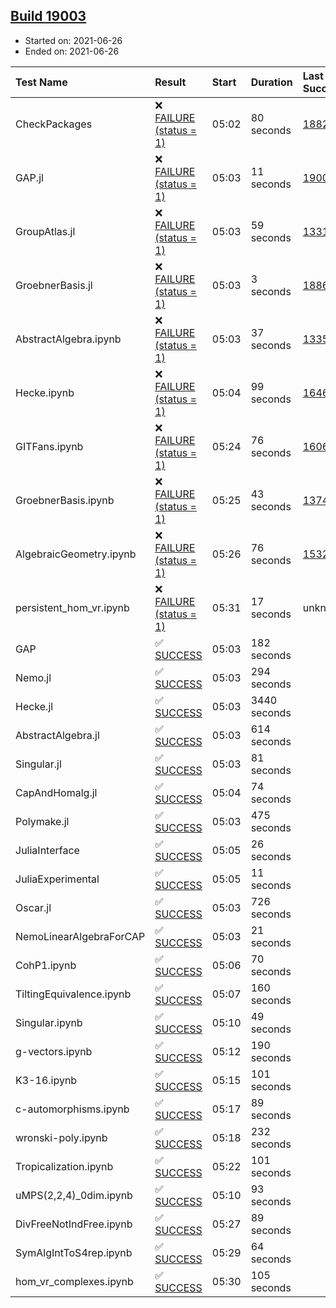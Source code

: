 ## [Build 19003](https://oscarci.mathematik.uni-kl.de/job/oscar/19003/)

* Started on: 2021-06-26
* Ended on: 2021-06-26

| Test Name    | Result | Start | Duration | Last Success | First Failure |
|:-------------|:-------|:------|:---------|:-------------|:--------------|
| CheckPackages | ❌ [FAILURE (status = 1)](https://oscarci.mathematik.uni-kl.de/job/oscar/19003/artifact/logs/build-19003/CheckPackages.log) | 05:02 | 80 seconds | [18822](https://oscarci.mathematik.uni-kl.de/job/oscar/18822/) | [18823](https://oscarci.mathematik.uni-kl.de/job/oscar/18823/) |
| GAP.jl | ❌ [FAILURE (status = 1)](https://oscarci.mathematik.uni-kl.de/job/oscar/19003/artifact/logs/build-19003/GAP.jl.log) | 05:03 | 11 seconds | [19001](https://oscarci.mathematik.uni-kl.de/job/oscar/19001/) | [19002](https://oscarci.mathematik.uni-kl.de/job/oscar/19002/) |
| GroupAtlas.jl | ❌ [FAILURE (status = 1)](https://oscarci.mathematik.uni-kl.de/job/oscar/19003/artifact/logs/build-19003/GroupAtlas.jl.log) | 05:03 | 59 seconds | [13311](https://oscarci.mathematik.uni-kl.de/job/oscar/13311/) | [13312](https://oscarci.mathematik.uni-kl.de/job/oscar/13312/) |
| GroebnerBasis.jl | ❌ [FAILURE (status = 1)](https://oscarci.mathematik.uni-kl.de/job/oscar/19003/artifact/logs/build-19003/GroebnerBasis.jl.log) | 05:03 | 3 seconds | [18864](https://oscarci.mathematik.uni-kl.de/job/oscar/18864/) | [18865](https://oscarci.mathematik.uni-kl.de/job/oscar/18865/) |
| AbstractAlgebra.ipynb | ❌ [FAILURE (status = 1)](https://oscarci.mathematik.uni-kl.de/job/oscar/19003/artifact/logs/build-19003/AbstractAlgebra.ipynb.log) | 05:03 | 37 seconds | [13355](https://oscarci.mathematik.uni-kl.de/job/oscar/13355/) | [13356](https://oscarci.mathematik.uni-kl.de/job/oscar/13356/) |
| Hecke.ipynb | ❌ [FAILURE (status = 1)](https://oscarci.mathematik.uni-kl.de/job/oscar/19003/artifact/logs/build-19003/Hecke.ipynb.log) | 05:04 | 99 seconds | [16463](https://oscarci.mathematik.uni-kl.de/job/oscar/16463/) | [16464](https://oscarci.mathematik.uni-kl.de/job/oscar/16464/) |
| GITFans.ipynb | ❌ [FAILURE (status = 1)](https://oscarci.mathematik.uni-kl.de/job/oscar/19003/artifact/logs/build-19003/GITFans.ipynb.log) | 05:24 | 76 seconds | [16068](https://oscarci.mathematik.uni-kl.de/job/oscar/16068/) | [16069](https://oscarci.mathematik.uni-kl.de/job/oscar/16069/) |
| GroebnerBasis.ipynb | ❌ [FAILURE (status = 1)](https://oscarci.mathematik.uni-kl.de/job/oscar/19003/artifact/logs/build-19003/GroebnerBasis.ipynb.log) | 05:25 | 43 seconds | [13748](https://oscarci.mathematik.uni-kl.de/job/oscar/13748/) | [13749](https://oscarci.mathematik.uni-kl.de/job/oscar/13749/) |
| AlgebraicGeometry.ipynb | ❌ [FAILURE (status = 1)](https://oscarci.mathematik.uni-kl.de/job/oscar/19003/artifact/logs/build-19003/AlgebraicGeometry.ipynb.log) | 05:26 | 76 seconds | [15322](https://oscarci.mathematik.uni-kl.de/job/oscar/15322/) | [15323](https://oscarci.mathematik.uni-kl.de/job/oscar/15323/) |
| persistent_hom_vr.ipynb | ❌ [FAILURE (status = 1)](https://oscarci.mathematik.uni-kl.de/job/oscar/19003/artifact/logs/build-19003/persistent_hom_vr.ipynb.log) | 05:31 | 17 seconds | unknown | unknown |
| GAP | ✅ [SUCCESS](https://oscarci.mathematik.uni-kl.de/job/oscar/19003/artifact/logs/build-19003/GAP.log) | 05:03 | 182 seconds |  |  |
| Nemo.jl | ✅ [SUCCESS](https://oscarci.mathematik.uni-kl.de/job/oscar/19003/artifact/logs/build-19003/Nemo.jl.log) | 05:03 | 294 seconds |  |  |
| Hecke.jl | ✅ [SUCCESS](https://oscarci.mathematik.uni-kl.de/job/oscar/19003/artifact/logs/build-19003/Hecke.jl.log) | 05:03 | 3440 seconds |  |  |
| AbstractAlgebra.jl | ✅ [SUCCESS](https://oscarci.mathematik.uni-kl.de/job/oscar/19003/artifact/logs/build-19003/AbstractAlgebra.jl.log) | 05:03 | 614 seconds |  |  |
| Singular.jl | ✅ [SUCCESS](https://oscarci.mathematik.uni-kl.de/job/oscar/19003/artifact/logs/build-19003/Singular.jl.log) | 05:03 | 81 seconds |  |  |
| CapAndHomalg.jl | ✅ [SUCCESS](https://oscarci.mathematik.uni-kl.de/job/oscar/19003/artifact/logs/build-19003/CapAndHomalg.jl.log) | 05:04 | 74 seconds |  |  |
| Polymake.jl | ✅ [SUCCESS](https://oscarci.mathematik.uni-kl.de/job/oscar/19003/artifact/logs/build-19003/Polymake.jl.log) | 05:03 | 475 seconds |  |  |
| JuliaInterface | ✅ [SUCCESS](https://oscarci.mathematik.uni-kl.de/job/oscar/19003/artifact/logs/build-19003/JuliaInterface.log) | 05:05 | 26 seconds |  |  |
| JuliaExperimental | ✅ [SUCCESS](https://oscarci.mathematik.uni-kl.de/job/oscar/19003/artifact/logs/build-19003/JuliaExperimental.log) | 05:05 | 11 seconds |  |  |
| Oscar.jl | ✅ [SUCCESS](https://oscarci.mathematik.uni-kl.de/job/oscar/19003/artifact/logs/build-19003/Oscar.jl.log) | 05:03 | 726 seconds |  |  |
| NemoLinearAlgebraForCAP | ✅ [SUCCESS](https://oscarci.mathematik.uni-kl.de/job/oscar/19003/artifact/logs/build-19003/NemoLinearAlgebraForCAP.log) | 05:03 | 21 seconds |  |  |
| CohP1.ipynb | ✅ [SUCCESS](https://oscarci.mathematik.uni-kl.de/job/oscar/19003/artifact/logs/build-19003/CohP1.ipynb.log) | 05:06 | 70 seconds |  |  |
| TiltingEquivalence.ipynb | ✅ [SUCCESS](https://oscarci.mathematik.uni-kl.de/job/oscar/19003/artifact/logs/build-19003/TiltingEquivalence.ipynb.log) | 05:07 | 160 seconds |  |  |
| Singular.ipynb | ✅ [SUCCESS](https://oscarci.mathematik.uni-kl.de/job/oscar/19003/artifact/logs/build-19003/Singular.ipynb.log) | 05:10 | 49 seconds |  |  |
| g-vectors.ipynb | ✅ [SUCCESS](https://oscarci.mathematik.uni-kl.de/job/oscar/19003/artifact/logs/build-19003/g-vectors.ipynb.log) | 05:12 | 190 seconds |  |  |
| K3-16.ipynb | ✅ [SUCCESS](https://oscarci.mathematik.uni-kl.de/job/oscar/19003/artifact/logs/build-19003/K3-16.ipynb.log) | 05:15 | 101 seconds |  |  |
| c-automorphisms.ipynb | ✅ [SUCCESS](https://oscarci.mathematik.uni-kl.de/job/oscar/19003/artifact/logs/build-19003/c-automorphisms.ipynb.log) | 05:17 | 89 seconds |  |  |
| wronski-poly.ipynb | ✅ [SUCCESS](https://oscarci.mathematik.uni-kl.de/job/oscar/19003/artifact/logs/build-19003/wronski-poly.ipynb.log) | 05:18 | 232 seconds |  |  |
| Tropicalization.ipynb | ✅ [SUCCESS](https://oscarci.mathematik.uni-kl.de/job/oscar/19003/artifact/logs/build-19003/Tropicalization.ipynb.log) | 05:22 | 101 seconds |  |  |
| uMPS(2,2,4)_0dim.ipynb | ✅ [SUCCESS](https://oscarci.mathematik.uni-kl.de/job/oscar/19003/artifact/logs/build-19003/uMPS-2-2-4-_0dim.ipynb.log) | 05:10 | 93 seconds |  |  |
| DivFreeNotIndFree.ipynb | ✅ [SUCCESS](https://oscarci.mathematik.uni-kl.de/job/oscar/19003/artifact/logs/build-19003/DivFreeNotIndFree.ipynb.log) | 05:27 | 89 seconds |  |  |
| SymAlgIntToS4rep.ipynb | ✅ [SUCCESS](https://oscarci.mathematik.uni-kl.de/job/oscar/19003/artifact/logs/build-19003/SymAlgIntToS4rep.ipynb.log) | 05:29 | 64 seconds |  |  |
| hom_vr_complexes.ipynb | ✅ [SUCCESS](https://oscarci.mathematik.uni-kl.de/job/oscar/19003/artifact/logs/build-19003/hom_vr_complexes.ipynb.log) | 05:30 | 105 seconds |  |  |
